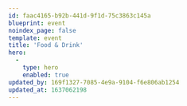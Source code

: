 ```yaml
---
id: faac4165-b92b-441d-9f1d-75c3863c145a
blueprint: event
noindex_page: false
template: event
title: 'Food & Drink'
hero:
  -
    type: hero
    enabled: true
updated_by: 169f1327-7085-4e9a-9104-f6e806ab1254
updated_at: 1637062198
---
```


